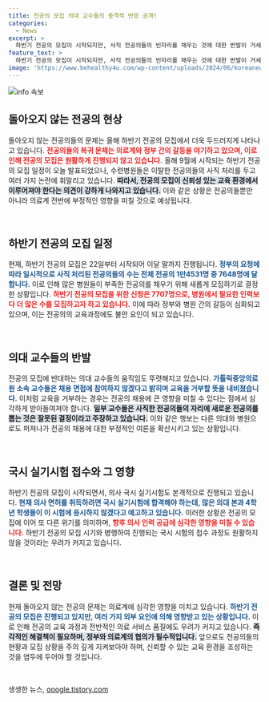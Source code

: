 ```yaml
---
title: 전공의 모집 의대 교수들의 충격적 반응 공개!
categories:
  - News
excerpt: >
  하반기 전공의 모집이 시작되지만, 사직 전공의들의 빈자리를 채우는 것에 대한 반발이 거세다. 의대 교수들의 교육 보이콧 가능성과 함께 의료계 내 우려가 커지는 상황, 과연 안정적인 전공의 모집이 이뤄질 수 있을까?
feature_text: >
  하반기 전공의 모집이 시작되지만, 사직 전공의들의 빈자리를 채우는 것에 대한 반발이 거세다. 의대 교수들의 교육 보이콧 가능성과 함께 의료계 내 우려가 커지는 상황, 과연 안정적인 전공의 모집이 이뤄질 수 있을까?
image: 'https://www.behealthy4u.com/wp-content/uploads/2024/06/koreanews.jpg'
---
```


<p><img src="https://www.behealthy4u.com/wp-content/uploads/2024/06/koreanews.jpg" alt="info 속보" /></p>

<h2 data-ke-size="size26">돌아오지 않는 전공의 현상</h2>

<p data-ke-size="size16">돌아오지 않는 전공의들의 문제는 올해 하반기 전공의 모집에서 더욱 두드러지게 나타나고 있습니다. <b><span style="color: #ee2323;">전공의들의 복귀 문제는 의료계와 정부 간의 갈등을 야기하고 있으며, 이로 인해 전공의 모집은 원활하게 진행되지 않고 있습니다.</span></b> 올해 9월에 시작되는 하반기 전공의 모집 일정이 오늘 발표되었으나, 수련병원들은 이탈한 전공의들의 사직 처리를 두고 여러 가지 논란에 휘말리고 있습니다. <b><span style="background-color: #21538527;">따라서, 전공의 모집이 신뢰성 있는 교육 환경에서 이루어져야 한다는 의견이 강하게 나와지고 있습니다.</span></b> 이와 같은 상황은 전공의들뿐만 아니라 의료계 전반에 부정적인 영향을 미칠 것으로 예상됩니다.</p>

<p data-ke-size="size16">&nbsp;</p>

<h2 data-ke-size="size26">하반기 전공의 모집 일정</h2>

<p data-ke-size="size16">현재, 하반기 전공의 모집은 22일부터 시작되어 이달 말까지 진행됩니다. <b><span style="color: #1a5490;">정부의 요청에 따라 일시적으로 사직 처리된 전공의들의 수는 전체 전공의 1만4531명 중 7648명에 달합니다.</span></b> 이로 인해 많은 병원들이 부족한 전공의를 채우기 위해 새롭게 모집하기로 결정한 상황입니다. <b><span style="color: #ee2323;">하반기 전공의 모집을 위한 신청은 7707명으로, 병원에서 필요한 인력보다 더 많은 수를 모집하고자 하고 있습니다.</span></b> 이에 따라 정부와 병원 간의 갈등이 심화되고 있으며, 이는 전공의의 교육과정에도 불안 요인이 되고 있습니다.</p>

<p data-ke-size="size16">&nbsp;</p>

<h2 data-ke-size="size26">의대 교수들의 반발</h2>

<p data-ke-size="size16">전공의 모집에 반대하는 의대 교수들의 움직임도 뚜렷해지고 있습니다. <b><span style="color: #1a5490;">가톨릭중앙의료원 소속 교수들은 채용 면접에 참여하지 않겠다고 밝히며 교육을 거부할 뜻을 내비쳤습니다.</span></b> 이처럼 교육을 거부하는 경우는 전공의 채용에 큰 영향을 미칠 수 있다는 점에서 심각하게 받아들여져야 합니다. <b><span style="background-color: #21538527;">일부 교수들은 사직한 전공의들의 자리에 새로운 전공의를 뽑는 것은 잘못된 결정이라고 주장하고 있습니다.</span></b> 이와 같은 행보는 다른 의대와 병원으로도 퍼져나가 전공의 채용에 대한 부정적인 여론을 확산시키고 있는 상황입니다.</p>

<p data-ke-size="size16">&nbsp;</p>

<h2 data-ke-size="size26">국시 실기시험 접수와 그 영향</h2>

<p data-ke-size="size16">하반기 전공의 모집이 시작되면서, 의사 국시 실기시험도 본격적으로 진행되고 있습니다. <b><span style="color: #1a5490;">현재 의사 면허를 취득하려면 국시 실기시험에 합격해야 하는데, 많은 의대 본과 4학년 학생들이 이 시험에 응시하지 않겠다고 예고하고 있습니다.</span></b> 이러한 상황은 전공의 모집에 이어 또 다른 위기를 의미하며, <b><span style="color: #ee2323;">향후 의사 인력 공급에 심각한 영향을 미칠 수 있습니다.</span></b> 하반기 전공의 모집 시기와 병행하여 진행되는 국시 시험의 접수 과정도 원활하지 않을 것이라는 우려가 커지고 있습니다.</p>

<p data-ke-size="size16">&nbsp;</p>

<h2 data-ke-size="size26">결론 및 전망</h2>

<p data-ke-size="size16">현재 돌아오지 않는 전공의 문제는 의료계에 심각한 영향을 미치고 있습니다. <b><span style="color: #1a5490;">하반기 전공의 모집은 진행되고 있지만, 여러 가지 외부 요인에 의해 영향받고 있는 상황입니다.</span></b> 이로 인해 전공의 교육 과정과 전반적인 의료 서비스 품질에도 우려가 커지고 있습니다. <b><span style="background-color: #21538527;">즉각적인 해결책이 필요하며, 정부와 의료계의 협의가 필수적입니다.</span></b> 앞으로도 전공의들의 현황과 모집 상황을 주의 깊게 지켜보아야 하며, 신뢰할 수 있는 교육 환경을 조성하는 것을 염두에 두어야 할 것입니다.</p>

<p data-ke-size="size16">&nbsp;</p>
생생한 뉴스, <a href="https://qoogle.tistory.com" rel="dofollow">qoogle.tistory.com</a>


